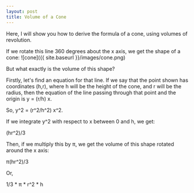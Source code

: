 ```yaml
---
layout: post
title: Volume of a Cone
---
```

Here, I will show you how to derive the formula of a cone, using volumes of revolution.

If we rotate this line 360 degrees about the x axis, we get the shape of a cone:
![cone]({{ site.baseurl }}/images/cone.png)

But what exactly is the volume of this shape?

Firstly, let's find an equation for that line. If we say that the point shown has coordinates (h,r), where h will be the height of the cone, and r will be the radius, then the equation of the line passing through that point and the origin is y = (r/h) x.

So, y^2 = (r^2/h^2) x^2.

If we integrate y^2 with respect to x between 0 and h, we get:

(hr^2)/3

Then, if we multiply this by π, we get the volume of this shape rotated around the x axis:

π(hr^2)/3

Or,

1/3 * π * r^2 * h
